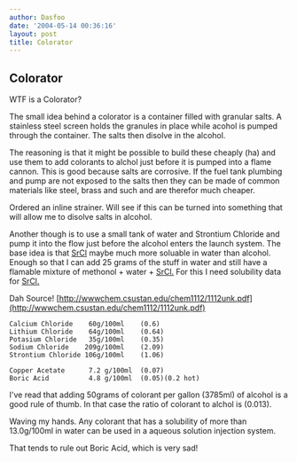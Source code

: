 ```yaml
---
author: Dasfoo
date: '2004-05-14 00:36:16'
layout: post
title: Colorator
---
```


Colorator
---
WTF is a Colorator?

The small idea behind a colorator is a container filled with granular salts.  A stainless steel screen holds the granules in place while acohol is pumped through the container.  The salts then disolve in the alcohol.

The reasoning is that it might be possible to build these cheaply (ha) and use them to add colorants to alchol just before it is pumped into a flame cannon.  This is good because salts are corrosive.  If the fuel tank plumbing and pump are not exposed to the salts then they can be made of common materials like steel, brass and such and are therefor much cheaper.

Ordered an inline strainer.  Will see if this can be turned into something that will allow me to disolve salts in alcohol.

Another though is to use a small tank of water and Strontium Chloride and pump it into the flow just before the alcohol enters the launch system.  The base idea is that [SrCl](SrCl.html) maybe much more soluable in water than alcohol.  Enough so that I can add 25 grams of the stuff in water and still have a flamable mixture of methonol + water + [SrCl.](SrCl..html)  For this I need solubility data for [SrCl.](SrCl..html)

Dah Source!
[http://wwwchem.csustan.edu/chem1112/1112unk.pdf](http://wwwchem.csustan.edu/chem1112/1112unk.pdf)

    Calcium Chloride    60g/100ml    (0.6)  
    Lithium Chloride    64g/100ml    (0.64)
    Potasium Chloride   35g/100ml    (0.35) 
    Sodium Chloride    209g/100ml    (2.09) 
    Strontium Chloride 106g/100ml    (1.06)

    Copper Acetate      7.2 g/100ml  (0.07)
    Boric Acid          4.8 g/100ml  (0.05)(0.2 hot)

I've read that adding 50grams of colorant per gallon (3785ml) of alcohol is a good rule of thumb.  In that case 
the ratio of colorant to alchol is (0.013).

Waving my hands.  Any colorant that has a solubility of more than 13.0g/100ml in water can be used in a aqueous
solution injection system.  

That tends to rule out Boric Acid, which is very sad!

